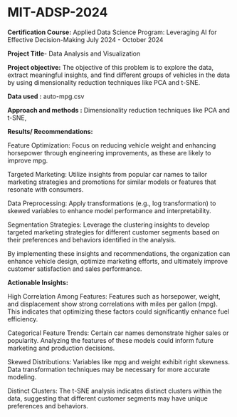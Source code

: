 # MIT-ADSP-2024
**Certification Course:** Applied Data Science Program: Leveraging AI for Effective Decision-Making July 2024 - October 2024

**Project Title**- Data Analysis and Visualization 

**Project objective:** The objective of this problem is to explore the data, extract meaningful insights, and find different groups of vehicles in the data by using dimensionality reduction techniques like PCA and t-SNE.

**Data used :**  auto-mpg.csv

**Approach and methods :** Dimensionality reduction techniques like PCA and t-SNE,

**Results/ Recommendations:**

Feature Optimization: Focus on reducing vehicle weight and enhancing horsepower through engineering improvements, as these are likely to improve mpg.

Targeted Marketing: Utilize insights from popular car names to tailor marketing strategies and promotions for similar models or features that resonate with consumers.

Data Preprocessing: Apply transformations (e.g., log transformation) to skewed variables to enhance model performance and interpretability.

Segmentation Strategies: Leverage the clustering insights to develop targeted marketing strategies for different customer segments based on their preferences and behaviors identified in the analysis.

By implementing these insights and recommendations, the organization can enhance vehicle design, optimize marketing efforts, and ultimately improve customer satisfaction and sales performance.

**Actionable Insights:**

High Correlation Among Features: Features such as horsepower, weight, and displacement show strong correlations with miles per gallon (mpg). This indicates that optimizing these factors could significantly enhance fuel efficiency.

Categorical Feature Trends: Certain car names demonstrate higher sales or popularity. Analyzing the features of these models could inform future marketing and production decisions.

Skewed Distributions: Variables like mpg and weight exhibit right skewness. Data transformation techniques may be necessary for more accurate modeling.

Distinct Clusters: The t-SNE analysis indicates distinct clusters within the data, suggesting that different customer segments may have unique preferences and behaviors.
